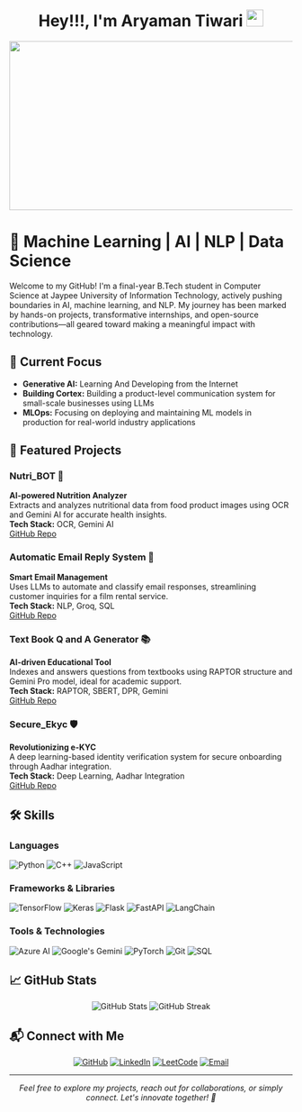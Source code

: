 <!-- Header with animated text -->
<div align="center">
  <h1>
    Hey!!!, I'm Aryaman Tiwari 
    <img src="https://media.giphy.com/media/hvRJCLFzcasrR4ia7z/giphy.gif" width="30px"/>
  </h1>
</div>

<!-- Banner Image -->
<div align="center">
  <img src="https://github.com/aryamantiwari/aryamantiwari/blob/main/banner.gif" width="600" height="300"/>
</div>

<!-- Introduction -->
# 🚀 Machine Learning | AI | NLP | Data Science 

Welcome to my GitHub! I'm a final-year B.Tech student in Computer Science at Jaypee University of Information Technology, actively pushing boundaries in AI, machine learning, and NLP. My journey has been marked by hands-on projects, transformative internships, and open-source contributions—all geared toward making a meaningful impact with technology.

## 📍 Current Focus
- **Generative AI:** Learning And Developing from the Internet
- **Building Cortex:** Building a product-level communication system for small-scale businesses using LLMs
- **MLOps:** Focusing on deploying and maintaining ML models in production for real-world industry applications

## 🌟 Featured Projects

### Nutri_BOT 🍎
**AI-powered Nutrition Analyzer**  
Extracts and analyzes nutritional data from food product images using OCR and Gemini AI for accurate health insights.  
**Tech Stack:** OCR, Gemini AI  
[GitHub Repo](https://github.com/Aryamantiwari17/Nutri_BOT)

### Automatic Email Reply System 📧
**Smart Email Management**  
Uses LLMs to automate and classify email responses, streamlining customer inquiries for a film rental service.  
**Tech Stack:** NLP, Groq, SQL  
[GitHub Repo](https://github.com/Aryamantiwari17/Automatic-Email-Reply-System)

### Text Book Q and A Generator 📚
**AI-driven Educational Tool**  
Indexes and answers questions from textbooks using RAPTOR structure and Gemini Pro model, ideal for academic support.  
**Tech Stack:** RAPTOR, SBERT, DPR, Gemini  
[GitHub Repo](https://github.com/yourusername/textbook-qa)

### Secure_Ekyc 🛡️
**Revolutionizing e-KYC**  
A deep learning-based identity verification system for secure onboarding through Aadhar integration.  
**Tech Stack:** Deep Learning, Aadhar Integration  
[GitHub Repo](https://github.com/Aryamantiwari17/Text_Book-Generator)

## 🛠️ Skills

### Languages
![Python](https://img.shields.io/badge/-Python-3776AB?style=flat&logo=Python&logoColor=white)
![C++](https://img.shields.io/badge/-C++-00599C?style=flat&logo=c%2B%2B&logoColor=white)
![JavaScript](https://img.shields.io/badge/-JavaScript-F7DF1E?style=flat&logo=javascript&logoColor=black)

### Frameworks & Libraries
![TensorFlow](https://img.shields.io/badge/-TensorFlow-FF6F00?style=flat&logo=tensorflow&logoColor=white)
![Keras](https://img.shields.io/badge/-Keras-D00000?style=flat&logo=keras&logoColor=white)
![Flask](https://img.shields.io/badge/-Flask-000000?style=flat&logo=flask&logoColor=white)
![FastAPI](https://img.shields.io/badge/-FastAPI-009688?style=flat&logo=fastapi&logoColor=white)
![LangChain](https://img.shields.io/badge/-LangChain-121011?style=flat&logo=chainlink&logoColor=white)

### Tools & Technologies
![Azure AI](https://img.shields.io/badge/-Azure%20AI-0089D6?style=flat&logo=microsoft-azure&logoColor=white)
![Google's Gemini](https://img.shields.io/badge/-Gemini-4285F4?style=flat&logo=google&logoColor=white)
![PyTorch](https://img.shields.io/badge/-PyTorch-EE4C2C?style=flat&logo=pytorch&logoColor=white)
![Git](https://img.shields.io/badge/-Git-F05032?style=flat&logo=git&logoColor=white)
![SQL](https://img.shields.io/badge/-SQL-4479A1?style=flat&logo=mysql&logoColor=white)



## 📈 GitHub Stats

<div align="center">
  <img src="https://github-readme-stats.vercel.app/api?username=aryamantiwari17&show_icons=true&theme=radical" alt="GitHub Stats" />
  <img src="https://github-readme-streak-stats.herokuapp.com/?user=aryamantiwari17&theme=radical" alt="GitHub Streak" />
</div>

## 📬 Connect with Me

<div align="center">
  
[![GitHub](https://img.shields.io/badge/-GitHub-181717?style=for-the-badge&logo=github)](https://github.com/Aryamantiwari17)
[![LinkedIn](https://img.shields.io/badge/-LinkedIn-0077B5?style=for-the-badge&logo=linkedin)](https://www.linkedin.com/in/aryamantiwari/)
[![LeetCode](https://img.shields.io/badge/-LeetCode-FFA116?style=for-the-badge&logo=leetcode&logoColor=black)](https://leetcode.com/aryamantiwari02)
[![Email](https://img.shields.io/badge/-Email-D14836?style=for-the-badge&logo=gmail&logoColor=white)](mailto:aryamantiwari02@gmail.com)

</div>

---
<div align="center">
  <i>Feel free to explore my projects, reach out for collaborations, or simply connect. Let's innovate together! 🚀</i>
</div>

